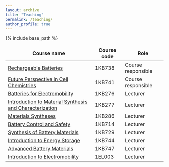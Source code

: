 ```yaml
---
layout: archive
title: "Teaching"
permalink: /teaching/
author_profile: true
---
```


{% include base_path %}

<style>
td, th {
   border: none!important;
}
</style>

| Course name | Course code | Role |
| ----------- | ----------- | ---- |
| [Rechargeable Batteries](https://uppsala.instructure.com/courses/82141) | 1KB738 | Course responsible |
| [Future Perspective in Cell Chemistries](https://uppsala.instructure.com/courses/80742) | 1KB741 | Course responsible |
| [Batteries for Electromobility](https://uppsala.instructure.com/courses/80910) | 1KB276 | Lecturer |
| [Introduction to Material Synthesis and Characterization](https://uppsala.instructure.com/courses/82184) | 1KB277 | Lecturer |
| [Materials Syntheses](https://uppsala.instructure.com/courses/88609) | 1KB286 | Lecturer |
| [Battery Control and Safety](https://uppsala.instructure.com/courses/80723) | 1KB714 | Lecturer |
| [Synthesis of Battery Materials](https://uppsala.instructure.com/courses/82128) | 1KB729 | Lecturer |
| [Introduction to Energy Storage](https://uppsala.instructure.com/courses/95371) | 1KB744 | Lecturer |
| [Advanced Battery Materials](https://uppsala.instructure.com/courses/94522) | 1KB747 | Lecturer |
| [Introduction to Electromobility](https://uppsala.instructure.com/courses/84596) | 1EL003 | Lecturer |


<!--
{% for post in site.teaching reversed %}
  {% include archive-single.html %}
{% endfor %}
-->



